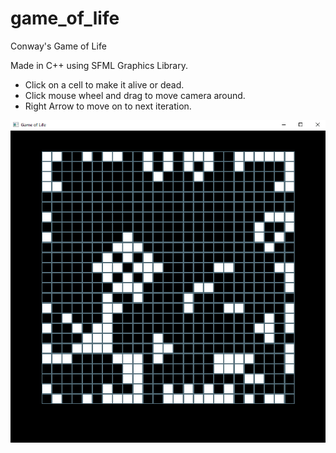 # game_of_life
Conway's Game of Life

Made in C++ using SFML Graphics Library.

<ul>
<li>Click on a cell to make it alive or dead.</li>
<li>Click mouse wheel and drag to move camera around.</li>
<li>Right Arrow to move on to next iteration.</li>
</ul>


![Screenshot](game_of_life_screenshot.png)